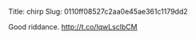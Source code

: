Title: chirp
Slug: 0110ff08527c2aa0e45ae361c1179dd2

Good riddance. <a href="http://t.co/lqwLsclbCM">http://t.co/lqwLsclbCM</a>
